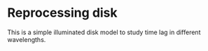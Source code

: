 # Reprocessing disk

This is a simple illuminated disk model to study time lag in different wavelengths.
